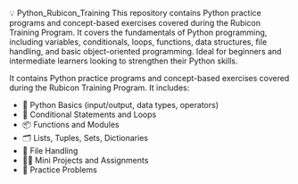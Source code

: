 💡 Python_Rubicon_Training
This repository contains Python practice programs and concept-based exercises covered during the Rubicon Training Program.
It covers the fundamentals of Python programming, including variables, conditionals, loops, functions, data structures, file handling, and basic object-oriented programming. 
Ideal for beginners and intermediate learners looking to strengthen their Python skills.

It contains Python practice programs and concept-based exercises covered during the Rubicon Training Program. It includes:

- 🧠 Python Basics (input/output, data types, operators)
- 🔁 Conditional Statements and Loops
- 📦 Functions and Modules
- 🗂️ Lists, Tuples, Sets, Dictionaries
- 📄 File Handling
- 👩‍💻 Mini Projects and Assignments
- 📌 Practice Problems

